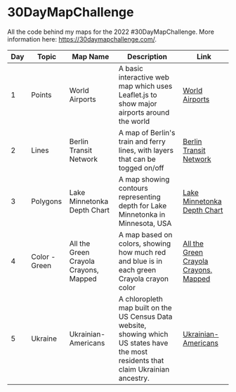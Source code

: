 # 30DayMapChallenge
All the code behind my maps for the 2022 #30DayMapChallenge. More information here: https://30daymapchallenge.com/.

| **Day** | **Topic**     | **Map Name**                          | **Description**                                                                                                                       | **Link**                                                                                              |
|---------|---------------|---------------------------------------|---------------------------------------------------------------------------------------------------------------------------------------|-------------------------------------------------------------------------------------------------------|
| 1       | Points        | World Airports                        | A basic interactive web map which uses Leaflet.js to show major airports around the world                                             | [World Airports](https://www.carston.org/30DayMapChallenge/day_01_points)                             |
| 2       | Lines         | Berlin Transit Network                | A map of Berlin's train and ferry lines, with layers that can be togged on/off                                                        | [Berlin Transit Network](https://www.carston.org/30DayMapChallenge/day_02_lines)                      |
| 3       | Polygons      | Lake Minnetonka Depth Chart           | A map showing contours representing depth for Lake Minnetonka in Minnesota, USA                                                       | [Lake Minnetonka Depth Chart](https://www.carston.org/30DayMapChallenge/day_03_polygons)              |
| 4       | Color - Green | All the Green Crayola Crayons, Mapped | A map based on colors, showing how much red and blue is in each green Crayola crayon color                                            | [All the Green Crayola Crayons, Mapped](https://www.carston.org/30DayMapChallenge/day_04_color_green) |
| 5       | Ukraine       | Ukrainian-Americans                   | A chloropleth map built on the US Census Data website, showing which US states have the most residents that claim Ukrainian ancestry. | [Ukrainian-Americans](https://www.carston.org/30DayMapChallenge/day_05_ukraine)                       |